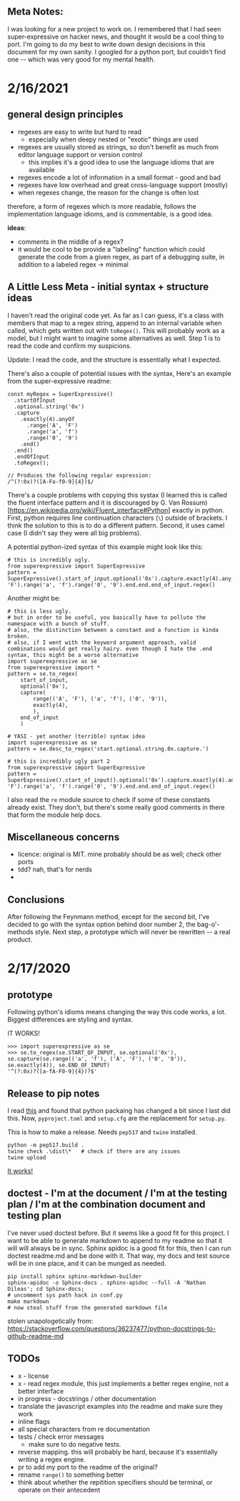 ## Meta Notes:

I was looking for a new project to work on. I remembered that I had seen super-expressive on hacker news, and thought it would be a cool thing to port. I'm going to do my best to write down design decisions in this document for my own sanity. I googled for a python port, but couldn't find one -- which was very good for my mental health.

# 2/16/2021

## general design principles

- regexes are easy to write but hard to read
    + especially when deepy nested or "exotic" things are used
- regexes are usually stored as strings, so don't benefit as much from editor language support or version control
    + this implies it's a good idea to use the language idioms that are available 
- regexes encode a lot of information in a small format - good and bad
- regexes have low overhead and great cross-language support (mostly)
- when regexes change, the reason for the change is often lost

therefore, a form of regexes which is more readable, follows the implementation language idioms, and is commentable, is a good idea.

**ideas**:
- comments in the middle of a regex?
- it would be cool to be provide a "labeling" function which could generate the code from a given regex, as part of a debugging suite, in addition to a labeled regex -> minimal

## A Little Less Meta - initial syntax + structure ideas

I haven't read the original code yet. As far as I can guess, it's a class with members that map to a regex string, append to an internal variable when called, which gets written out with `toRegex()`. This will probably work as a model, but I might want to imagine some alternatives as well. Step 1 is to read the code and confirm my suspicions.

Update: I read the code, and the structure is essentially what I expected.

There's also a couple of potential issues with the syntax, Here's an example from the super-expressive readme:

```
const myRegex = SuperExpressive()
  .startOfInput
  .optional.string('0x')
  .capture
    .exactly(4).anyOf
      .range('A', 'F')
      .range('a', 'f')
      .range('0', '9')
    .end()
  .end()
  .endOfInput
  .toRegex();

// Produces the following regular expression:
/^(?:0x)?([A-Fa-f0-9]{4})$/
```

There's a couple problems with copying this systax (I learned this is called the fluent interface pattern and it is discouraged by G. Van Rossum)[https://en.wikipedia.org/wiki/Fluent_interface#Python] exactly in python. First, python requires line continuation characters (`\`) outside of brackets. I think the solution to this is to do a different pattern. Second, it uses camel case (I didn't say they were all big problems).

A potential python-ized syntax of this example might look like this:

    # this is incredibly ugly.
    from superexpressive import SuperExpressive
    pattern = SuperExpressive().start_of_input.optional('0x').capture.exactly(4).any_of.range('A', 'F').range('a', 'f').range('0', '9').end.end.end_of_input.regex()

Another might be:

    # this is less ugly. 
    # but in order to be useful, you basically have to pollute the namespace with a bunch of stuff. 
    # also, the distinction between a constant and a function is kinda broken.
    # also, if I went with the keyword argument approach, valid combinations would get really hairy. even though I hate the .end syntax, this might be a worse alternative
    import superexpressive as se
    from superexpressive import *
    pattern = se.to_regex(
        start_of_input, 
        optional('0x'), 
        capture(
            range(('A', 'F'), ('a', 'f'), ('0', '9')),
            exactly(4), 
            ),
        end_of_input
        )

    # YASI - yet another (terrible) syntax idea
    import superexpressive as se
    pattern = se.desc_to_regex('start.optional.string.0x.capture.')

    # this is incredibly ugly part 2
    from superexpressive import SuperExpressive
    pattern = SuperExpressive().start_of_input().optional('0x').capture.exactly(4).any_of.range('A', 'F').range('a', 'f').range('0', '9').end.end.end_of_input.regex()

I also read the `re` module source to check if some of these constants already exist. They don't, but there's some really good comments in there that form the module help docs.

## Miscellaneous concerns

 - licence: original is MIT. mine probably should be as well; check other ports
 - tdd? nah, that's for nerds
 - 

## Conclusions

After following the Feynmann method, except for the second bit, I've decided to go with the syntax option behind door number 2, the bag-o'-methods style. Next step, a prototype which will never be rewritten -- a real product.

# 2/17/2020

## prototype

Following python's idioms means changing the way this code works, a lot. Biggest differences are styling and syntax.

IT WORKS!

    >>> import superexpressive as se
    >>> se.to_regex(se.START_OF_INPUT, se.optional('0x'), se.capture(se.range(('a', 'f'), ('A', 'F'), ('0', '9')), se.exactly(4)), se.END_OF_INPUT)
    '^(?:0x)?([a-fA-F0-9]{4})?$'

## Release to pip notes

I read [this](https://setuptools.readthedocs.io/en/latest/userguide/quickstart.html) and found that python packaing has changed a bit since I last did this. Now, `pyproject.toml` and `setup.cfg` are the replacement for `setup.py`.

This is how to make a release. Needs `pep517` and `twine` installed.

    python -m pep517.build .
    twine check .\dist\*   # check if there are any issues
    twine upload

[It works!](https://pypi.org/project/super-expressive-python/)


## doctest - I'm at the document / I'm at the testing plan / I'm at the combination document and testing plan

I've never used doctest before. But it seems like a good fit for this project. I want to be able to generate markdown to append to my readme so that it will will always be in sync. Sphinx apidoc is a good fit for this, then I can run doctest readme.md and be done with it. That way, my docs and test source will be in one place, and it can be munged as needed.

    pip install sphinx sphinx-markdown-builder
    sphinx-apidoc -o Sphinx-docs . sphinx-apidoc --full -A 'Nathan Dileas'; cd Sphinx-docs;
    # uncomment sys path hack in conf.py
    make markdown
    # now steal stuff from the generated markdown file

stolen unapologetically from: https://stackoverflow.com/questions/36237477/python-docstrings-to-github-readme-md


## TODOs

- x - license
- x - read regex module, this just implements a better regex engine, not a better interface
- in progress - docstrings / other documentation
- translate the javascript examples into the readme and make sure they work
- inline flags
- all special characters from re documentation
- tests / check error messages
    + make sure to do negative tests.
- reverse mapping. this will probably be hard, because it's essentially writing a regex engine. 
- pr to add my port to the readme of the original?
- rename `range()`  to something better
- think about whether the repitition specifiers should be terminal, or operate on their antecedent